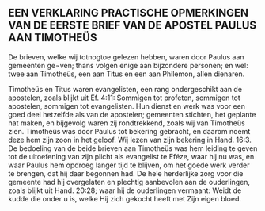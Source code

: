 ## EEN VERKLARING PRACTISCHE OPMERKINGEN VAN DE EERSTE BRIEF VAN DE APOSTEL PAULUS AAN TIMOTHEÜS

De brieven, welke wij totnogtoe gelezen hebben, waren door Paulus aan gemeenten ge¬ven; thans volgen enige aan bijzondere personen; en wel: twee aan Timotheüs, een aan Titus en een aan Philemon, allen dienaren. 

Timotheüs en Titus waren evangelisten, een rang ondergeschikt aan de apostelen, zoals blijkt uit Ef. 4:11: Sommigen tot profeten, sommigen tot apostelen, sommigen tot evangelisten. Hun dienst en werk was voor een goed deel hetzelfde als van de apostelen; gemeenten stichten, het geplante nat maken, en bijgevolg waren zij rondtrekkend, zoals wij van Timotheüs zien. Timotheüs was door Paulus tot bekering gebracht, en daarom noemt deze hem zijn zoon in het geloof. Wij lezen van zijn bekering in Hand. 16:3.
De bedoeling van de beide brieven aan Timotheüs was hem leiding te geven tot de uitoefening van zijn plicht als evangelist te Eféze, waar hij nu was, en waar Paulus hem opdroeg langer tijd te blijven, om het goede werk verder te brengen, dat hij daar begonnen had. 
De hele herderlijke zorg voor die gemeente had hij overgelaten en plechtig aanbevolen aan de ouderlingen, zoals blijkt uit Hand. 20:28; waar hij de ouderlingen vermaant: Weidt de kudde die onder u is, welke Hij zich gekocht heeft met Zijn eigen bloed.
